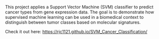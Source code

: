This project applies a Support Vector Machine (SVM) classifier to predict cancer types from gene expression data. 
The goal is to demonstrate how supervised machine learning can be used in a biomedical context to distinguish between 
tumor classes based on molecular signatures.

Check it out here: 
https://rjc1121.github.io/SVM_Cancer_Classification/
